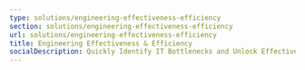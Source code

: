```yaml
---
type: solutions/engineering-effectiveness-efficiency
section: solutions/engineering-effectiveness-efficiency
url: solutions/engineering-effectiveness-efficiency
title: Engineering Effectiveness & Efficiency
socialDescription: Quickly Identify IT Bottlenecks and Unlock Effective Collaboration .
---
```

